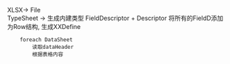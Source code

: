 

XLSX->
	File		
		TypeSheet -> 生成内建类型 FieldDescriptor + Descriptor
			将所有的FieldD添加为Row结构, 生成XXDefine			
			
		foreach DataSheet
			读取dataHeader
			根据表格内容